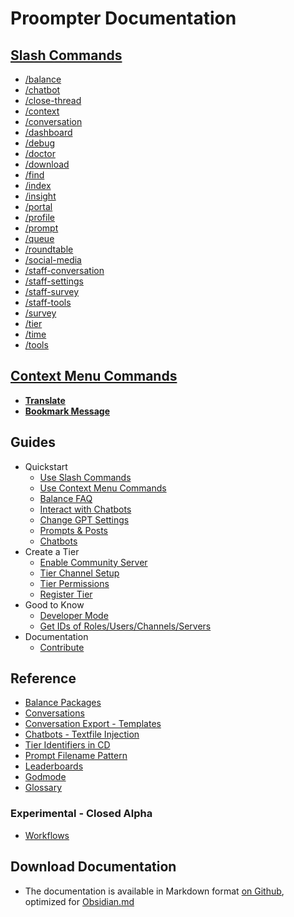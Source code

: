 # Proompter Documentation

## [Slash Commands](proompter-documentation/guides/Quickstart/Slash%20Commands.md)
- [/balance](proompter-documentation/slash-command/balance.md) 
- [/chatbot](proompter-documentation/slash-command/chatbot.md) 
- [/close-thread](proompter-documentation/slash-command/close-thread.md)
- [/context](proompter-documentation/slash-command/context.md) 
- [/conversation](proompter-documentation/slash-command/conversation.md)
- [/dashboard](proompter-documentation/slash-command/dashboard.md)
- [/debug](proompter-documentation/slash-command/debug.md)
- [/doctor](proompter-documentation/slash-command/doctor.md) 
- [/download](proompter-documentation/slash-command/download.md)
- [/find](proompter-documentation/slash-command/find.md) 
- [/index](proompter-documentation/slash-command/index.md) 
- [/insight](proompter-documentation/slash-command/insight.md) 
- [/portal](proompter-documentation/slash-command/portal.md) 
- [/profile](proompter-documentation/slash-command/profile.md)
- [/prompt](proompter-documentation/slash-command/prompt.md) 
- [/queue](proompter-documentation/slash-command/queue.md)
- [/roundtable](proompter-documentation/slash-command/roundtable.md) 
- [/social-media](proompter-documentation/slash-command/social-media.md) 
- [/staff-conversation](proompter-documentation/slash-command/staff-conversation.md) 
- [/staff-settings](proompter-documentation/slash-command/staff-settings.md) 
- [/staff-survey](proompter-documentation/slash-command/staff-survey.md) 
- [/staff-tools](proompter-documentation/slash-command/staff-tools.md)
- [/survey](proompter-documentation/slash-command/survey.md) 
- [/tier](proompter-documentation/slash-command/tier.md) 
- [/time](proompter-documentation/slash-command/time.md) 
- [/tools](proompter-documentation/slash-command/tools.md) 

## [Context Menu Commands](./guides/Quickstart/Context%20Menu%20Commands)
- **[Translate](./context-menu-command/Translate)**
- **[Bookmark Message](./context-menu-command/Bookmark%20Message)**





## Guides
- Quickstart
	- [Use Slash Commands](./guides/Quickstart/Slash%20Commands)
	- [Use Context Menu Commands](./guides/Quickstart/Context%20Menu%20Commands)
	- [Balance FAQ](./guides/Balance)
	- [Interact with Chatbots](proompter-documentation/guides/Quickstart/Interact%20with%20Chatbots.md)
	- [Change GPT Settings](proompter-documentation/guides/LLM/How%20to%20change%20GPT%20settings.md)
	- [Prompts & Posts](./guides/Quickstart/Prompts%20&%20Posts)
	- [Chatbots](./guides/Quickstart/Chatbots)
- Create a Tier
	 - [Enable Community Server](./guides/Create%20a%20Tier/Enable%20Community%20Server) 
	 - [Tier Channel Setup](./guides/Create%20a%20Tier/Tier%20Channel%20Setup) 
	 - [Tier Permissions](./guides/Create%20a%20Tier/Tier%20Permissions) 
	 - [Register Tier](./guides/Create%20a%20Tier/Register%20Tier) 
- Good to Know
	- [Developer Mode](./guides/Good%20to%20Know/Developer%20Mode)
	- [Get IDs of Roles/Users/Channels/Servers](./guides/Good%20to%20Know/Get%20IDs%20of%20Roles-Users-Channels)
- Documentation
	- [Contribute](./guides/Documentation/Contribute)




## Reference
- [Balance Packages](./reference/Balance%20Packages)
- [Conversations](./reference/Conversation)
- [Conversation Export - Templates](./reference/Conversation%20Export%20Templates)
- [Chatbots - Textfile Injection](./reference/Chatbot%20Attachment%20Injection)
- [Tier Identifiers in CD](./reference/Tier%20Identifiers%20in%20CD)
- [Prompt Filename Pattern](./reference/Prompt%20Filename%20Pattern)
- [Leaderboards](./reference/Leaderboards)
- [Godmode](./reference/Godmode)
- [Glossary](./reference/Glossary)


### Experimental - Closed Alpha
- [Workflows](./reference/Workflow/Workflow%20Schema)





## Download Documentation
- The documentation is available in Markdown format [on Github](<https://github.com/collaborative-dynamics-ai/proompter-documentation>), optimized for [Obsidian.md](<https://obsidian.md/>)
